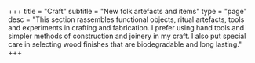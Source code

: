 +++
title = "Craft"
subtitle = "New folk artefacts and items"
type = "page"
desc = "This section rassembles functional objects, ritual artefacts, tools and experiments in crafting and fabrication. I prefer using hand tools and simpler methods of construction and joinery in my craft. I also put special care in selecting wood finishes that are biodegradable and long lasting."
+++
